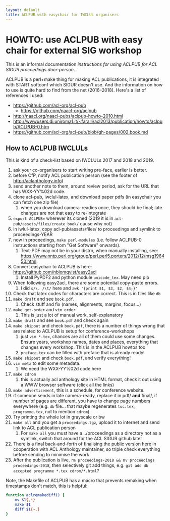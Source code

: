 ```yaml
---
layout: default
title: ACLPUB with easychair for IWCLUL organisers
---
```


# HOWTO: use ACLPUB with easy chair for external SIG workshop

This is an informal documentation *instructions for using ACLPUB for ACL SIGUR
proceedings doer-person*.

ACLPUB is a perl+make thing for making ACL publications, it is integrated with
START softconf which SIGUR doesn't use. And the information on how to use is
quite hard to find from the net (2016–2018). Here's a list of references I used:

* https://github.com/acl-org/acl-pub
  * https://github.com/naacl-org/aclpub
* http://naacl.org/naacl-pubs/aclpub-howto-2010.html
* http://wwwusers.di.uniroma1.it/~faralli/acl2013/publication/howto/aclpub/ACLPUB-0.htm
* https://github.com/acl-org/acl-pub/blob/gh-pages/002.book.md

## How to ACLPUB IWCLULs

This is kind of a check-list based on IWCLULs 2017 and 2018 and 2019.

1. ask your co-organisers to start writing pre-face, earlier is better.
1. before CfP, notify ACL publication person (see the footer of
   http://aclanthology.info)
1. send another note to them, around review period, ask for the URL that has
   WXX-YY%02d code.
1. clone acl-pub, iwclul-latex, and download paper pdfs (in easychair you can
   fetch one zip file)
   1. when you download camera-readies once, they should be final; late changes
      are not that easy to re-integrate
1. `export ACLPUB=` wherever its cloned (2019 it is in `acl-pub/assets/files/create_book/` cause why not)
1. in iwlul-latex, copy acl-pub/assets/files/ to proceedings and symlink to
   proceedings-YEAR
1. now in proceedings, `make perl-modules` (i.e. follow ACLPUB-0 instructions
   starting from "Get Software" onwards).
    1. Text-PDF may not be in your distro, when manually installing, see:
      https://www.nntp.perl.org/group/perl.perl5.porters/2012/12/msg196450.html.
1. Convert easychair to ACLPUB is here: https://github.com/nblomqvist/easy2acl
    1. Install PyPDF2 and python module `unicode_tex`. May need pip
1. When following easy2acl, there are some potential copy-paste errors.
    1. I did `s/\. /\t/` here and `awk '{print $1, $3, $2, $4;}'`
1. Check that latex codes for characters are correct. This is in files like `db`
1. `make draft` and see `book.pdf`.
    1. Check stuff and fix (names, alignments, margins, focus...)
1. `make get-order` and `vim order`
    1. This is just a lot of manual work, self-explanatory
1. `make draft` and see `book.pdf` and check again
1. `make shipout` and check `book.pdf`, there is a number of things wrong that
   are related to ACLPUB is setup for conference-workshops
    1. just `vim *.tex`, chances are all of them could use some changes. Ensure
    years, workshop names, dates and places, everything that changes every
    workshop. This is in the ACLPUB howtos too
    1. `preface.tex` can be filled with preface that is already ready!
1. `make shipout` and check `book.pdf`, and  verify everything!
1. `vim meta` to edit some metadata.
    1. We need the WXX-YY%02d code here
1. `make cdrom`
    1. this is actually acl anthology site in HTML format, check it out using a
       WWW browser software (click all the links)
1. `make advertisement`, this is a schedule, for conference website.
1. if someone sends in late camera-ready, replace it in pdf/ **and** final/, if
   number of pages are different, you have to change page numbers everywhere
   (e.g. `db` file... that maybe regenerates `toc.tex`, `programme.tex`, not to
   mention `cdrom`).
1. Try printing the whole lot in grayscale or bw
1. `make all` and you get a `proceedings.tgz`, upload it to internet and send
   link to ACL publication person
   1. For `make all` you must have a ../proceedings as a directory not as a
      symlink, switch that around for the ACL SIGUR github later
1. There is a final back-and-forth of finalising the public version here in
   cooperation with ACL Anthology maintainer, so triple check everything before
   sending to minimise the work
1. After the publication is live, `rm proceedings-2018 && mv proceedings
   proceedings-2018`, then selectively git add things, e.g. `git add db
   accepted programme *.tex cdrom/*.html`?

Note, the Makefile of ACLPUB has a macro that prevents remaking when timestamps
don't match, this is helpful:

```bash
function aclremakediff() {
    mv $1{,~}
    make $1
    diff $1{~,}
}
```


